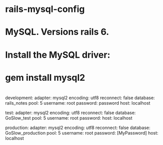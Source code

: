 # rails-mysql-config

# MySQL.  Versions rails 6.
#
# Install the MySQL driver:
#   gem install mysql2
#

development:
  adapter: mysql2
  encoding: utf8
  reconnect: false
  database: rails_notes
  pool: 5
  username: root
  password: password
  host: localhost

test:
  adapter: mysql2
  encoding: utf8
  reconnect: false
  database: GoSlow_test
  pool: 5
  username: root
  password:
  host: localhost

production:
  adapter: mysql2
  encoding: utf8
  reconnect: false
  database: GoSlow_production
  pool: 5
  username: root
  password: [MyPassword]
  host: localhost
